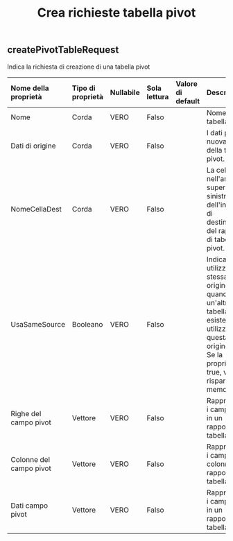 ﻿---
title: Crea richieste tabella pivot
second_title: Aspose.Cells Cloud Documen
type: docs
url: /it/specification/model/createpivottablerequest/
description: "Aspose.Cells Specifica del modello cloud: CreatePivotTableRequest. Gestisci facilmente Excel e altri fogli di calcolo con funzionalità come apertura, generazione, modifica, divisione, unione, confronto e conversione"
weight: 50
---
## **createPivotTableRequest**

 Indica la richiesta di creazione di una tabella pivot

| Nome della proprietà| Tipo di proprietà| Nullabile| Sola lettura| Valore di default| Descrizione|
|:- |:- |:- |:- |:- |:- |
| Nome| Corda| VERO| Falso|| Nome della tabella pivot|
| Dati di origine| Corda| VERO| Falso|| I dati per la nuova cache della tabella pivot.|
| NomeCellaDest| Corda| VERO| Falso|| La cella nell'angolo superiore sinistro dell'intervallo di destinazione del rapporto di tabella pivot.|
| UsaSameSource| Booleano| VERO| Falso|| Indica se si utilizza la stessa origine dati quando un'altra tabella pivot esistente ha utilizzato questa origine dati. Se la proprietà è true, verrà risparmiata memoria.|
| Righe del campo pivot|Vettore<Integer> | VERO| Falso|| Rappresenta i campi riga in un rapporto di tabella pivot.|
| Colonne del campo pivot|Vettore<Integer> | VERO| Falso||Rappresenta i campi colonna in un rapporto di tabella pivot.|
|Dati campo pivot|Vettore<Integer> | VERO| Falso|| Rappresenta i campi dati in un rapporto di tabella pivot.|

